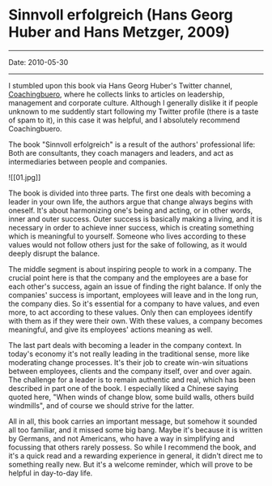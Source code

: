 # Sinnvoll erfolgreich (Hans Georg Huber and Hans Metzger, 2009)

----

Date: 2010-05-30

----

I stumbled upon this book via Hans Georg Huber's Twitter channel, [Coachingbuero](http://twitter.com/Coachingbuero), where he collects links to articles on leadership, management and corporate culture. Although I generally dislike it if people unknown to me suddently start following my Twitter profile (there is a taste of spam to it), in this case it was helpful, and I absolutely recommend Coachingbuero.

The book "Sinnvoll erfolgreich" is a result of the authors' professional life: Both are consultants, they coach managers and leaders, and act as intermediaries between people and companies. 

![[01.jpg]]

The book is divided into three parts. The first one deals with becoming a leader in your own life, the authors argue that change always begins with oneself. It's about harmonizing one's being and acting, or in other words, inner and outer success. Outer success is basically making a living, and it is necessary in order to achieve inner success, which is creating something which is meaningful to yourself. Someone who lives according to these values would not follow others just for the sake of following, as it would deeply disrupt the balance.

The middle segment is about inspiring people to work in a company. The crucial point here is that the company and the employees are a base for each other's success, again an issue of finding the right balance. If only the companies' success is important, employees will leave and in the long run, the company dies. So it's essential for a company to have values, and even more, to act according to these values. Only then can employees identify with them as if they were their own. With these values, a company becomes meaningful, and give its employees' actions meaning as well.

The last part deals with becoming a leader in the company context. In today's economy it's not really leading in the traditional sense, more like moderating change processes. It's their job to create win-win situations between employees, clients and the company itself, over and over again. The challenge for a leader is to remain authentic and real, which has been described in part one of the book. I especially liked a Chinese saying quoted here, "When winds of change blow, some build walls, others build windmills", and of course we should strive for the latter.

All in all, this book carries an important message, but somehow it sounded all too familiar, and it missed some big bang. Maybe it's because it is written by Germans, and not Americans, who have a way in simplifying and focussing that others rarely possess. So while I recommend the book, and it's a quick read and a rewarding experience in general, it didn't direct me to something really new. But it's a welcome reminder, which will prove to be helpful in day-to-day life.


